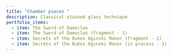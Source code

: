 ```yaml
---
title: "Chamber pieces "
description: Classical stained glass technique
portfolio_items:
  - item: The Sword of Damocles
  - item: The Sword of Damocles (fragment - 1)
  - item: Secrets of the Dukes Oginski Manor (fragment - 1)
  - item: Secrets of the Dukes Oginski Manor (in process - 1)
---
```

